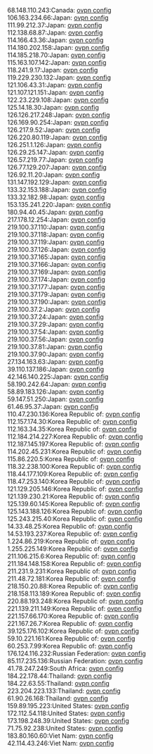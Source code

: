 68.148.110.243:Canada: [ovpn config](vpn/68_148_110_243.ovpn)  
106.163.234.66:Japan: [ovpn config](vpn/106_163_234_66.ovpn)  
111.99.212.37:Japan: [ovpn config](vpn/111_99_212_37.ovpn)  
112.138.68.87:Japan: [ovpn config](vpn/112_138_68_87.ovpn)  
114.166.43.36:Japan: [ovpn config](vpn/114_166_43_36.ovpn)  
114.180.202.158:Japan: [ovpn config](vpn/114_180_202_158.ovpn)  
114.185.218.70:Japan: [ovpn config](vpn/114_185_218_70.ovpn)  
115.163.107.142:Japan: [ovpn config](vpn/115_163_107_142.ovpn)  
118.241.9.17:Japan: [ovpn config](vpn/118_241_9_17.ovpn)  
119.229.230.132:Japan: [ovpn config](vpn/119_229_230_132.ovpn)  
121.106.43.31:Japan: [ovpn config](vpn/121_106_43_31.ovpn)  
121.107.121.151:Japan: [ovpn config](vpn/121_107_121_151.ovpn)  
122.23.229.108:Japan: [ovpn config](vpn/122_23_229_108.ovpn)  
125.14.18.30:Japan: [ovpn config](vpn/125_14_18_30.ovpn)  
126.126.217.248:Japan: [ovpn config](vpn/126_126_217_248.ovpn)  
126.169.90.254:Japan: [ovpn config](vpn/126_169_90_254.ovpn)  
126.217.9.52:Japan: [ovpn config](vpn/126_217_9_52.ovpn)  
126.220.80.119:Japan: [ovpn config](vpn/126_220_80_119.ovpn)  
126.251.1.126:Japan: [ovpn config](vpn/126_251_1_126.ovpn)  
126.29.25.147:Japan: [ovpn config](vpn/126_29_25_147.ovpn)  
126.57.219.77:Japan: [ovpn config](vpn/126_57_219_77.ovpn)  
126.77.129.207:Japan: [ovpn config](vpn/126_77_129_207.ovpn)  
126.92.11.20:Japan: [ovpn config](vpn/126_92_11_20.ovpn)  
131.147.192.129:Japan: [ovpn config](vpn/131_147_192_129.ovpn)  
133.32.153.188:Japan: [ovpn config](vpn/133_32_153_188.ovpn)  
133.32.182.98:Japan: [ovpn config](vpn/133_32_182_98.ovpn)  
153.135.241.220:Japan: [ovpn config](vpn/153_135_241_220.ovpn)  
180.94.40.45:Japan: [ovpn config](vpn/180_94_40_45.ovpn)  
217.178.12.254:Japan: [ovpn config](vpn/217_178_12_254.ovpn)  
219.100.37.110:Japan: [ovpn config](vpn/219_100_37_110.ovpn)  
219.100.37.118:Japan: [ovpn config](vpn/219_100_37_118.ovpn)  
219.100.37.119:Japan: [ovpn config](vpn/219_100_37_119.ovpn)  
219.100.37.126:Japan: [ovpn config](vpn/219_100_37_126.ovpn)  
219.100.37.165:Japan: [ovpn config](vpn/219_100_37_165.ovpn)  
219.100.37.166:Japan: [ovpn config](vpn/219_100_37_166.ovpn)  
219.100.37.169:Japan: [ovpn config](vpn/219_100_37_169.ovpn)  
219.100.37.174:Japan: [ovpn config](vpn/219_100_37_174.ovpn)  
219.100.37.177:Japan: [ovpn config](vpn/219_100_37_177.ovpn)  
219.100.37.179:Japan: [ovpn config](vpn/219_100_37_179.ovpn)  
219.100.37.190:Japan: [ovpn config](vpn/219_100_37_190.ovpn)  
219.100.37.2:Japan: [ovpn config](vpn/219_100_37_2.ovpn)  
219.100.37.24:Japan: [ovpn config](vpn/219_100_37_24.ovpn)  
219.100.37.29:Japan: [ovpn config](vpn/219_100_37_29.ovpn)  
219.100.37.54:Japan: [ovpn config](vpn/219_100_37_54.ovpn)  
219.100.37.56:Japan: [ovpn config](vpn/219_100_37_56.ovpn)  
219.100.37.81:Japan: [ovpn config](vpn/219_100_37_81.ovpn)  
219.100.37.90:Japan: [ovpn config](vpn/219_100_37_90.ovpn)  
27.134.163.63:Japan: [ovpn config](vpn/27_134_163_63.ovpn)  
39.110.137.186:Japan: [ovpn config](vpn/39_110_137_186.ovpn)  
42.146.140.225:Japan: [ovpn config](vpn/42_146_140_225.ovpn)  
58.190.242.64:Japan: [ovpn config](vpn/58_190_242_64.ovpn)  
58.89.183.126:Japan: [ovpn config](vpn/58_89_183_126.ovpn)  
59.147.51.250:Japan: [ovpn config](vpn/59_147_51_250.ovpn)  
61.46.95.37:Japan: [ovpn config](vpn/61_46_95_37.ovpn)  
110.47.230.136:Korea Republic of: [ovpn config](vpn/110_47_230_136.ovpn)  
112.157.174.30:Korea Republic of: [ovpn config](vpn/112_157_174_30.ovpn)  
112.163.34.35:Korea Republic of: [ovpn config](vpn/112_163_34_35.ovpn)  
112.184.214.227:Korea Republic of: [ovpn config](vpn/112_184_214_227.ovpn)  
112.187.145.197:Korea Republic of: [ovpn config](vpn/112_187_145_197.ovpn)  
114.202.45.231:Korea Republic of: [ovpn config](vpn/114_202_45_231.ovpn)  
115.86.220.5:Korea Republic of: [ovpn config](vpn/115_86_220_5.ovpn)  
118.32.238.100:Korea Republic of: [ovpn config](vpn/118_32_238_100.ovpn)  
118.44.177.109:Korea Republic of: [ovpn config](vpn/118_44_177_109.ovpn)  
118.47.253.140:Korea Republic of: [ovpn config](vpn/118_47_253_140.ovpn)  
121.129.205.146:Korea Republic of: [ovpn config](vpn/121_129_205_146.ovpn)  
121.139.230.21:Korea Republic of: [ovpn config](vpn/121_139_230_21.ovpn)  
125.139.60.145:Korea Republic of: [ovpn config](vpn/125_139_60_145.ovpn)  
125.143.188.126:Korea Republic of: [ovpn config](vpn/125_143_188_126.ovpn)  
125.243.215.40:Korea Republic of: [ovpn config](vpn/125_243_215_40.ovpn)  
14.33.48.25:Korea Republic of: [ovpn config](vpn/14_33_48_25.ovpn)  
14.53.193.237:Korea Republic of: [ovpn config](vpn/14_53_193_237.ovpn)  
1.224.86.219:Korea Republic of: [ovpn config](vpn/1_224_86_219.ovpn)  
1.255.225.149:Korea Republic of: [ovpn config](vpn/1_255_225_149.ovpn)  
211.106.215.6:Korea Republic of: [ovpn config](vpn/211_106_215_6.ovpn)  
211.184.148.158:Korea Republic of: [ovpn config](vpn/211_184_148_158.ovpn)  
211.231.9.231:Korea Republic of: [ovpn config](vpn/211_231_9_231.ovpn)  
211.48.72.181:Korea Republic of: [ovpn config](vpn/211_48_72_181.ovpn)  
218.150.20.88:Korea Republic of: [ovpn config](vpn/218_150_20_88.ovpn)  
218.158.113.189:Korea Republic of: [ovpn config](vpn/218_158_113_189.ovpn)  
220.88.193.248:Korea Republic of: [ovpn config](vpn/220_88_193_248.ovpn)  
221.139.211.149:Korea Republic of: [ovpn config](vpn/221_139_211_149.ovpn)  
221.157.66.170:Korea Republic of: [ovpn config](vpn/221_157_66_170.ovpn)  
221.167.26.7:Korea Republic of: [ovpn config](vpn/221_167_26_7.ovpn)  
39.125.176.102:Korea Republic of: [ovpn config](vpn/39_125_176_102.ovpn)  
59.10.221.161:Korea Republic of: [ovpn config](vpn/59_10_221_161.ovpn)  
60.253.7.99:Korea Republic of: [ovpn config](vpn/60_253_7_99.ovpn)  
176.124.116.232:Russian Federation: [ovpn config](vpn/176_124_116_232.ovpn)  
85.117.235.136:Russian Federation: [ovpn config](vpn/85_117_235_136.ovpn)  
41.78.247.249:South Africa: [ovpn config](vpn/41_78_247_249.ovpn)  
184.22.178.44:Thailand: [ovpn config](vpn/184_22_178_44.ovpn)  
184.22.63.55:Thailand: [ovpn config](vpn/184_22_63_55.ovpn)  
223.204.223.133:Thailand: [ovpn config](vpn/223_204_223_133.ovpn)  
61.90.26.168:Thailand: [ovpn config](vpn/61_90_26_168.ovpn)  
159.89.195.223:United States: [ovpn config](vpn/159_89_195_223.ovpn)  
172.112.54.118:United States: [ovpn config](vpn/172_112_54_118.ovpn)  
173.198.248.39:United States: [ovpn config](vpn/173_198_248_39.ovpn)  
71.75.92.238:United States: [ovpn config](vpn/71_75_92_238.ovpn)  
183.80.160.60:Viet Nam: [ovpn config](vpn/183_80_160_60.ovpn)  
42.114.43.246:Viet Nam: [ovpn config](vpn/42_114_43_246.ovpn)  
